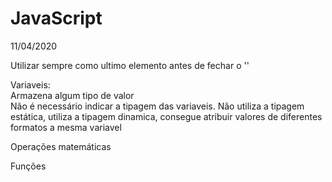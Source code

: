 # JavaScript

11/04/2020

Utilizar sempre como ultimo elemento antes de fechar o '<body>'

Variaveis: 
<br>Armazena algum tipo de valor
<br>Não é necessário indicar a tipagem das variaveis. Não utiliza a tipagem estática, utiliza a tipagem dinamica, consegue atribuir valores de diferentes formatos a mesma variavel

Operações matemáticas

Funções